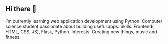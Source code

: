 ## Hi there 👋
I’m currently learning web application development using Python.
Computer science student passionate about building useful apps.
Skills: Frontend( HTML, CSS, JS), Flask, Python.
Interests: Creating new things, music and fitness.

